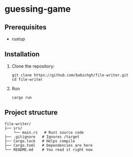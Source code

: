 # guessing-game
## Prerequisites
- rustup
## Installation
1. Clone the repository:
   ```
   git clone https://github.com/babichgh/file-writer.git
   cd file-writer
   ```
2. Run
   ```
   cargo run
   ```
## Project structure
```
file-writer/
├── srs/
    └── main.rs   # Rust source code
├── .gitignore   # Ignores /target
├── Cargo.lock   # Helps compile
├── Cargo.toml   # Dependencies are here
└── README.md    # You read it right now
```
